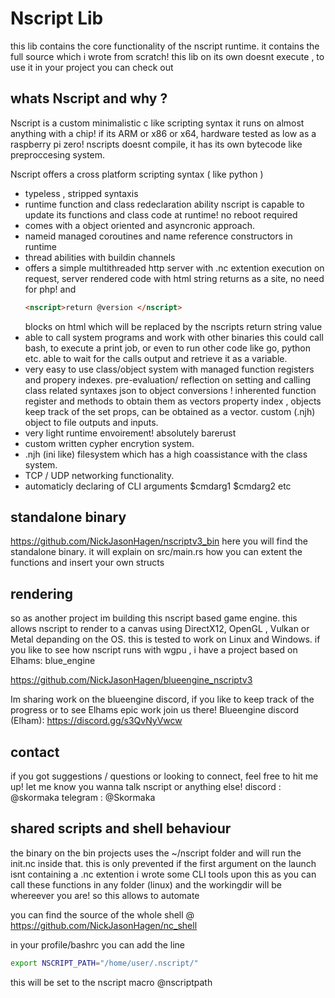 # Nscript Lib
this lib contains the core functionality of the nscript runtime.
it contains the full source which i wrote from scratch!
this lib on its own doesnt execute , to use it in your project you can check out
## whats Nscript and why ?
Nscript is a custom minimalistic c like scripting syntax it runs on almost anything with a chip!
if its ARM or x86 or x64, hardware tested as low as a raspberry pi zero!
nscripts doesnt compile, it has its own bytecode like preproccesing system.

Nscript offers a cross platform scripting syntax ( like python )
- typeless , stripped syntaxis
- runtime function and class redeclaration ability
    nscript is capable to update its functions and class code at runtime! no reboot required
- comes with a object oriented and asyncronic approach.
- nameid managed coroutines and name reference constructors in runtime
- thread abilities with buildin channels
- offers a simple multithreaded http server with .nc extention execution on request, server rendered code with html string returns as a site, no need for php!
    and
    ```html
    <nscript>return @version </nscript>
    ```
    blocks on html which will be replaced by the nscripts return string value
- able to call system programs and work with other binaries
    this could call bash, to execute a print job, or even to run other code like go, python etc.
    able to wait for the calls output and retrieve it as a variable.
- very easy to use class/object system with managed function registers and propery indexes.
    pre-evaluation/ reflection on setting and calling class related syntaxes
    json to object conversions !
    inherented function register and methods to obtain them as vectors
    property index , objects keep track of the set props, can be obtained as a vector.
    custom (.njh) object to file outputs and inputs.
- very light runtime envoirement! absolutely barerust
- custom written cypher encrytion system.
- .njh (ini like) filesystem which has a high coassistance with the class system.
- TCP / UDP networking functionality.
- automaticly declaring of CLI arguments $cmdarg1 $cmdarg2 etc

## standalone binary
https://github.com/NickJasonHagen/nscriptv3_bin
here you will find the standalone binary.
it will explain on src/main.rs how you can extent the functions and insert your own structs

## rendering
so as another project im building this nscript based game engine.
this allows nscript to render to a canvas using DirectX12, OpenGL , Vulkan or Metal depanding on the OS.
this is tested to work on Linux and Windows.
if you like to see how nscript runs with wgpu , i have a project based on Elhams: blue_engine

https://github.com/NickJasonHagen/blueengine_nscriptv3

Im sharing work on the blueengine discord, if you like to keep track of the progress or to see Elhams epic work join us there!
Blueengine discord (Elham):
https://discord.gg/s3QvNyVwcw
## contact
if you got suggestions / questions or looking to connect, feel free to hit me up!
let me know you wanna talk nscript or anything else!
discord  : @skormaka
telegram : @Skormaka

## shared scripts and shell behaviour
the binary on the bin projects uses the ~/nscript folder and will run the init.nc inside that.
this is only prevented if the first argument on the launch isnt containing a .nc extention
i wrote some CLI tools upon this as you can call these functions in any folder (linux)
and the workingdir will be whereever you are! so this allows to automate

you can find the source of the whole shell @
https://github.com/NickJasonHagen/nc_shell

in your profile/bashrc you can add the line
```bash
export NSCRIPT_PATH="/home/user/.nscript/"
```
this will be set to the nscript macro
@nscriptpath
